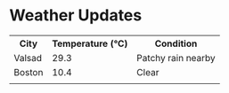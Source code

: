 # Weather Updates

<!-- WEATHER-UPDATE-START -->
<table><tr><th>City</th><th>Temperature (°C)</th><th>Condition</th></tr><tr><td>Valsad</td><td>29.3</td><td>Patchy rain nearby</td></tr><tr><td>Boston</td><td>10.4</td><td>Clear</td></tr><tr><td></td><td></td><td></td></tr></table>
<!-- WEATHER-UPDATE-END -->
